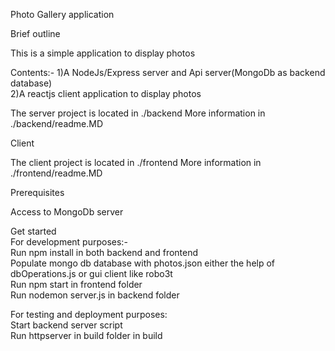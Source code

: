 Photo Gallery application

Brief outline

This is a simple application to display photos

Contents:-
1)A NodeJs/Express server and Api server(MongoDb as backend database)  
2)A reactjs client application to display photos  

The server project is located in ./backend More information in ./backend/readme.MD  

Client  

The client project is located in ./frontend More information in ./frontend/readme.MD  

Prerequisites  

Access to MongoDb server  

Get started  
For development purposes:-  
Run npm install in both backend and frontend  
Populate mongo db database with photos.json either the help of dbOperations.js or gui client like robo3t  
Run npm start in frontend folder  
Run nodemon server.js in backend folder  

For testing and deployment purposes:  
Start backend server script  
Run httpserver in build folder in build  
